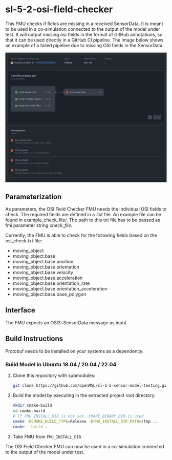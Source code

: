 # sl-5-2-osi-field-checker

This FMU checks if fields are missing in a received SensorData.
It is meant to be used in a co-simulation connected to the output of the model under test.
It will output missing osi fields in the format of GitHub annotations, so that it can be used directly in a GitHub CI pipeline.
The image below shows an example of a failed pipeline due to missing OSI fields in the SensorData.

<img src="doc/osi-field-checker-output.png" width="800"  alt="OSI Field Checker in CI Pipeline"/>

## Parameterization

As parameters, the OSI Field Checker FMU needs the individual OSI fields to check.
The required fields are defined in a .txt file.
An example file can be found in example_check_file/.
The path to this txt file has to be passed as fmi parameter string *check_file*.

Currently, the FMU is able to check for the following fields based on the osi_check.txt file:

- moving_object
- moving_object.base
- moving_object.base.position
- moving_object.base.orientation
- moving_object.base.velocity
- moving_object.base.acceleration
- moving_object.base.orientation_rate
- moving_object.base.orientation_acceleration
- moving_object.base.base_polygon

## Interface

The FMU expects an OSI3::SensorData message as input.

## Build Instructions

Protobuf needs to be installed on your systems as a dependency.

### Build Model in Ubuntu 18.04 / 20.04 / 22.04

1. Clone this repository with submodules:
    
    ```bash
    git clone https://github.com/openMSL/sl-1-5-sensor-model-testing.git --recurse-submodules
    ```
   
2. Build the model by executing in the extracted project root directory:
    
    ```bash
    mkdir cmake-build
    cd cmake-build
    # If FMU_INSTALL_DIR is not set, CMAKE_BINARY_DIR is used
    cmake -DCMAKE_BUILD_TYPE=Release -DFMU_INSTALL_DIR:PATH=/tmp ..
    cmake --build .
    ```
   
3. Take FMU from `FMU_INSTALL_DIR`

The OSI Field Checker FMU can now be used in a co-simulation connected to the output of the model under test.

